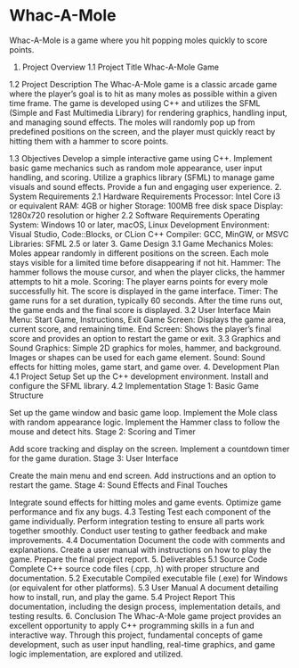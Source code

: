 # Whac-A-Mole
Whac-A-Mole is a game where you hit popping moles quickly to score points.
1. Project Overview
1.1 Project Title
Whac-A-Mole Game

1.2 Project Description
The Whac-A-Mole game is a classic arcade game where the player’s goal is to hit as many moles as possible within a given time frame. The game is developed using C++ and utilizes the SFML (Simple and Fast Multimedia Library) for rendering graphics, handling input, and managing sound effects. The moles will randomly pop up from predefined positions on the screen, and the player must quickly react by hitting them with a hammer to score points.

1.3 Objectives
Develop a simple interactive game using C++.
Implement basic game mechanics such as random mole appearance, user input handling, and scoring.
Utilize a graphics library (SFML) to manage game visuals and sound effects.
Provide a fun and engaging user experience.
2. System Requirements
2.1 Hardware Requirements
Processor: Intel Core i3 or equivalent
RAM: 4GB or higher
Storage: 100MB free disk space
Display: 1280x720 resolution or higher
2.2 Software Requirements
Operating System: Windows 10 or later, macOS, Linux
Development Environment: Visual Studio, Code::Blocks, or CLion
C++ Compiler: GCC, MinGW, or MSVC
Libraries: SFML 2.5 or later
3. Game Design
3.1 Game Mechanics
Moles: Moles appear randomly in different positions on the screen. Each mole stays visible for a limited time before disappearing if not hit.
Hammer: The hammer follows the mouse cursor, and when the player clicks, the hammer attempts to hit a mole.
Scoring: The player earns points for every mole successfully hit. The score is displayed in the game interface.
Timer: The game runs for a set duration, typically 60 seconds. After the time runs out, the game ends and the final score is displayed.
3.2 User Interface
Main Menu: Start Game, Instructions, Exit
Game Screen: Displays the game area, current score, and remaining time.
End Screen: Shows the player’s final score and provides an option to restart the game or exit.
3.3 Graphics and Sound
Graphics: Simple 2D graphics for moles, hammer, and background. Images or shapes can be used for each game element.
Sound: Sound effects for hitting moles, game start, and game over.
4. Development Plan
4.1 Project Setup
Set up the C++ development environment.
Install and configure the SFML library.
4.2 Implementation
Stage 1: Basic Game Structure

Set up the game window and basic game loop.
Implement the Mole class with random appearance logic.
Implement the Hammer class to follow the mouse and detect hits.
Stage 2: Scoring and Timer

Add score tracking and display on the screen.
Implement a countdown timer for the game duration.
Stage 3: User Interface

Create the main menu and end screen.
Add instructions and an option to restart the game.
Stage 4: Sound Effects and Final Touches

Integrate sound effects for hitting moles and game events.
Optimize game performance and fix any bugs.
4.3 Testing
Test each component of the game individually.
Perform integration testing to ensure all parts work together smoothly.
Conduct user testing to gather feedback and make improvements.
4.4 Documentation
Document the code with comments and explanations.
Create a user manual with instructions on how to play the game.
Prepare the final project report.
5. Deliverables
5.1 Source Code
Complete C++ source code files (.cpp, .h) with proper structure and documentation.
5.2 Executable
Compiled executable file (.exe) for Windows (or equivalent for other platforms).
5.3 User Manual
A document detailing how to install, run, and play the game.
5.4 Project Report
This documentation, including the design process, implementation details, and testing results.
6. Conclusion
The Whac-A-Mole game project provides an excellent opportunity to apply C++ programming skills in a fun and interactive way. Through this project, fundamental concepts of game development, such as user input handling, real-time graphics, and game logic implementation, are explored and utilized.
